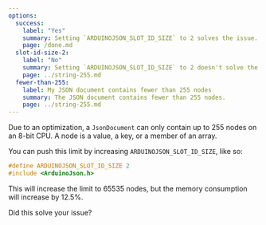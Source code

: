 ```yaml
---
options:
  success:
    label: "Yes"
    summary: Setting `ARDUINOJSON_SLOT_ID_SIZE` to 2 solves the issue.
    page: /done.md
  slot-id-size-2:
    label: "No"
    summary: Setting `ARDUINOJSON_SLOT_ID_SIZE` to 2 doesn't solve the issue.
    page: ../string-255.md
  fewer-than-255:
    label: My JSON document contains fewer than 255 nodes
    summary: The JSON document contains fewer than 255 nodes.
    page: ../string-255.md
---
```


Due to an optimization, a `JsonDocument` can only contain up to 255 nodes on an 8-bit CPU.
A node is a value, a key, or a member of an array.

You can push this limit by increasing `ARDUINOJSON_SLOT_ID_SIZE`, like so:

```cpp
#define ARDUINOJSON_SLOT_ID_SIZE 2
#include <ArduinoJson.h>
```

This will increase the limit to 65535 nodes, but the memory consumption will increase by 12.5%.

Did this solve your issue?
